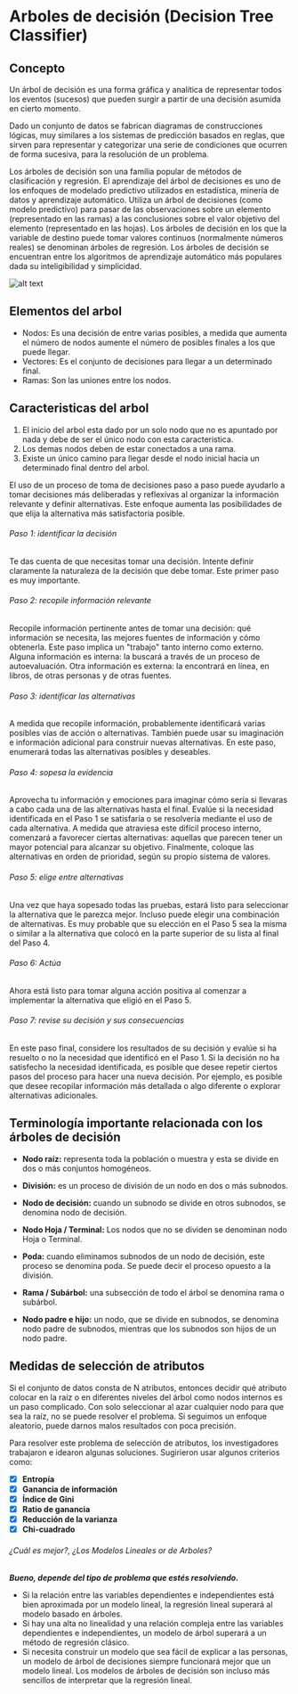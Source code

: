 # Arboles de decisión (Decision Tree Classifier)

## Concepto

Un árbol de decisión es una forma gráfica y analítica de   representar   todos   los   eventos   (sucesos)   que   pueden  surgir  a  partir  de  una  decisión  asumida  en  cierto momento. 

Dado un conjunto de datos se fabrican diagramas de construcciones lógicas, muy similares a los sistemas de predicción basados en reglas, que sirven para representar y categorizar una serie de condiciones que ocurren de forma sucesiva, para la resolución de un problema.

Los árboles de decisión son una familia popular de métodos de clasificación y regresión.
El aprendizaje del árbol de decisiones es uno de los enfoques de modelado predictivo utilizados en estadística, minería de datos y aprendizaje automático. Utiliza un árbol de decisiones (como modelo predictivo) para pasar de las observaciones sobre un elemento (representado en las ramas) a las conclusiones sobre el valor objetivo del elemento (representado en las hojas). Los árboles de decisión en los que la variable de destino puede tomar valores continuos (normalmente números reales) se denominan árboles de regresión. Los árboles de decisión se encuentran entre los algoritmos de aprendizaje automático más populares dada su inteligibilidad y simplicidad.



![alt text](https://runestone.academy/runestone/static/pythoned/_images/booktree.png)

## Elementos del arbol

- Nodos: Es una decisión de entre varias posibles, a medida que aumenta el número de nodos aumente el número de posibles finales a los que puede llegar.
- Vectores: Es el conjunto de decisiones para llegar a un determinado final.
- Ramas: Son las uniones entre los nodos.

## Caracteristicas del arbol

1. El inicio del arbol esta dado por un solo nodo que no es apuntado por nada y debe de ser el único nodo con esta caracteristica.
2. Los demas nodos deben de estar conectados a una rama.
3. Existe un único camino para llegar desde el nodo inicial hacia un determinado final dentro del arbol.

El uso de un proceso de toma de decisiones paso a paso puede ayudarlo a tomar decisiones más deliberadas y reflexivas al organizar la información relevante y definir alternativas. Este enfoque aumenta las posibilidades de que elija la alternativa más satisfactoria posible.

###### Paso 1: identificar la decisión
Te das cuenta de que necesitas tomar una decisión. Intente definir claramente la naturaleza de la decisión que debe tomar. Este primer paso es muy importante.

###### Paso 2: recopile información relevante
Recopile información pertinente antes de tomar una decisión: qué información se necesita, las mejores fuentes de información y cómo obtenerla. Este paso implica un "trabajo" tanto interno como externo. Alguna información es interna: la buscará a través de un proceso de autoevaluación. Otra información es externa: la encontrará en línea, en libros, de otras personas y de otras fuentes.

###### Paso 3: identificar las alternativas
A medida que recopile información, probablemente identificará varias posibles vías de acción o alternativas. También puede usar su imaginación e información adicional para construir nuevas alternativas. En este paso, enumerará todas las alternativas posibles y deseables.

###### Paso 4: sopesa la evidencia
Aprovecha tu información y emociones para imaginar cómo sería si llevaras a cabo cada una de las alternativas hasta el final. Evalúe si la necesidad identificada en el Paso 1 se satisfaría o se resolvería mediante el uso de cada alternativa. A medida que atraviesa este difícil proceso interno, comenzará a favorecer ciertas alternativas: aquellas que parecen tener un mayor potencial para alcanzar su objetivo. Finalmente, coloque las alternativas en orden de prioridad, según su propio sistema de valores.

###### Paso 5: elige entre alternativas
Una vez que haya sopesado todas las pruebas, estará listo para seleccionar la alternativa que le parezca mejor. Incluso puede elegir una combinación de alternativas. Es muy probable que su elección en el Paso 5 sea la misma o similar a la alternativa que colocó en la parte superior de su lista al final del Paso 4.

###### Paso 6: Actúa
Ahora está listo para tomar alguna acción positiva al comenzar a implementar la alternativa que eligió en el Paso 5.

###### Paso 7: revise su decisión y sus consecuencias
En este paso final, considere los resultados de su decisión y evalúe si ha resuelto o no la necesidad que identificó en el Paso 1. Si la decisión no ha satisfecho la necesidad identificada, es posible que desee repetir ciertos pasos del proceso para hacer una nueva decisión. Por ejemplo, es posible que desee recopilar información más detallada o algo diferente o explorar alternativas adicionales.

## Terminología importante relacionada con los árboles de decisión
- **Nodo raíz:** representa toda la población o muestra y esta se divide en dos o más conjuntos homogéneos.

- **División:** es un proceso de división de un nodo en dos o más subnodos.

- **Nodo de decisión:** cuando un subnodo se divide en otros subnodos, se denomina nodo de decisión.

- **Nodo Hoja / Terminal:** Los nodos que no se dividen se denominan nodo Hoja o Terminal.

- **Poda:** cuando eliminamos subnodos de un nodo de decisión, este proceso se denomina poda. Se puede decir el proceso opuesto a la división.

- **Rama / Subárbol:** una subsección de todo el árbol se denomina rama o subárbol.

- **Nodo padre e hijo:** un nodo, que se divide en subnodos, se denomina nodo padre de subnodos, mientras que los subnodos son hijos de un nodo padre.

## Medidas de selección de atributos 
Si el conjunto de datos consta de N atributos, entonces decidir qué atributo colocar en la raíz o en diferentes niveles del árbol como nodos internos es un paso complicado. Con solo seleccionar al azar cualquier nodo para que sea la raíz, no se puede resolver el problema. Si seguimos un enfoque aleatorio, puede darnos malos resultados con poca precisión.

Para resolver este problema de selección de atributos, los investigadores trabajaron e idearon algunas soluciones. Sugirieron usar algunos criterios como:
- [x] **Entropía**
- [x] **Ganancia de información**
- [x] **Índice de Gini**
- [x] **Ratio de ganancia**
- [x] **Reducción de la varianza**
- [x] **Chi-cuadrado**

###### ¿Cuál es mejor?, ¿Los Modelos Lineales or de Arboles?
 
***Bueno, depende del tipo de problema que estés resolviendo.***
- Si la relación entre las variables dependientes e independientes está bien aproximada por un modelo lineal, la regresión lineal superará al modelo basado en árboles.
- Si hay una alta no linealidad y una relación compleja entre las variables dependientes e independientes, un modelo de árbol superará a un método de regresión clásico.
- Si necesita construir un modelo que sea fácil de explicar a las personas, un modelo de árbol de decisiones siempre funcionará mejor que un modelo lineal. Los modelos de árboles de decisión son incluso más sencillos de interpretar que la regresión lineal.
